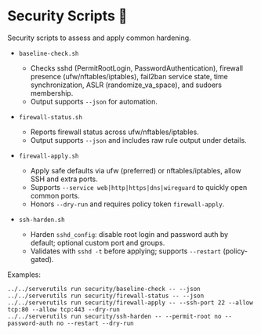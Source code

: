 # Security Scripts 🔐

Security scripts to assess and apply common hardening.

- `baseline-check.sh`
  - Checks sshd (PermitRootLogin, PasswordAuthentication), firewall presence
    (ufw/nftables/iptables), fail2ban service state, time synchronization,
    ASLR (randomize_va_space), and sudoers membership.
  - Output supports `--json` for automation.

- `firewall-status.sh`
  - Reports firewall status across ufw/nftables/iptables.
  - Output supports `--json` and includes raw rule output under details.

- `firewall-apply.sh`
  - Apply safe defaults via ufw (preferred) or nftables/iptables, allow SSH and extra ports.
  - Supports `--service web|http|https|dns|wireguard` to quickly open common ports.
  - Honors `--dry-run` and requires policy token `firewall-apply`.

- `ssh-harden.sh`
  - Harden `sshd_config`: disable root login and password auth by default; optional custom port and groups.
  - Validates with `sshd -t` before applying; supports `--restart` (policy-gated).

Examples:

```
../../serverutils run security/baseline-check -- --json
../../serverutils run security/firewall-status -- --json
../../serverutils run security/firewall-apply -- --ssh-port 22 --allow tcp:80 --allow tcp:443 --dry-run
../../serverutils run security/ssh-harden -- --permit-root no --password-auth no --restart --dry-run
```
